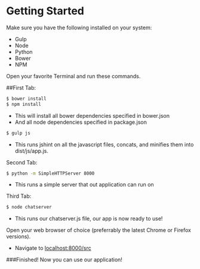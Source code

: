 # Getting Started

Make sure you have the following installed on your system:
* Gulp
* Node
* Python
* Bower
* NPM

Open your favorite Terminal and run these commands.

##First Tab:
```sh
$ bower install
$ npm install
```
* This will install all bower dependencies specified in bower.json
* And all node dependencies specified in package.json

```sh
$ gulp js
```
* This runs jshint on all the javascript files, concats, and minifies them into dist/js/app.js.

Second Tab:
```sh
$ python -m SimpleHTTPServer 8000
```
* This runs a simple server that out application can run on

Third Tab:
```sh
$ node chatserver
```
* This runs our chatserver.js file, our app is now ready to use!

Open your web browser of choice (preferrably the latest Chrome or Firefox versions).

-   Navigate to [localhost:8000/src]

###Finished! Now you can use our application!



[localhost:8000/src]:localhost:8000/src
